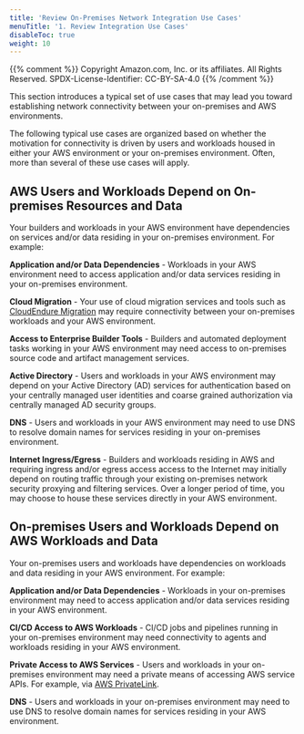 ```yaml
---
title: 'Review On-Premises Network Integration Use Cases'
menuTitle: '1. Review Integration Use Cases'
disableToc: true
weight: 10
---
```


{{% comment %}}
Copyright Amazon.com, Inc. or its affiliates. All Rights Reserved.
SPDX-License-Identifier: CC-BY-SA-4.0
{{% /comment %}}

This section introduces a typical set of use cases that may lead you toward establishing network connectivity between your on-premises and AWS environments.

The following typical use cases are organized based on whether the motivation for connectivity is driven by users and workloads housed in either your AWS environment or your on-premises environment.  Often, more than several of these use cases will apply.

## AWS Users and Workloads Depend on On-premises Resources and Data

Your builders and workloads in your AWS environment have dependencies on services and/or data residing in your on-premises environment. For example:

**Application and/or Data Dependencies** - Workloads in your AWS environment need to access application and/or data services residing in your on-premises environment.

**Cloud Migration** - Your use of cloud migration services and tools such as [CloudEndure Migration](https://aws.amazon.com/cloudendure-migration/) may require connectivity between your on-premises workloads and your AWS environment.

**Access to Enterprise Builder Tools** - Builders and automated deployment tasks working in your AWS environment may need access to on-premises source code and artifact management services.

**Active Directory** - Users and workloads in your AWS environment may depend on your Active Directory (AD) services for authentication based on your centrally managed user identities and coarse grained authorization via centrally managed AD security groups.

**DNS** - Users and workloads in your AWS environment may need to use DNS to resolve domain names for services residing in your on-premises environment.

**Internet Ingress/Egress** - Builders and workloads residing in AWS and requiring ingress and/or egress access access to the Internet may initially depend on routing traffic through your existing on-premises network security proxying and filtering services.  Over a longer period of time, you may choose to house these services directly in your AWS environment.

## On-premises Users and Workloads Depend on AWS Workloads and Data

Your on-premises users and workloads have dependencies on workloads and data residing in your AWS environment. For example:

**Application and/or Data Dependencies** - Workloads in your on-premises environment may need to access application and/or data services residing in your AWS environment.

**CI/CD Access to AWS Workloads** - CI/CD jobs and pipelines running in your on-premises environment may need connectivity to agents and workloads residing in your AWS environment.

**Private Access to AWS Services** - Users and workloads in your on-premises environment may need a private means of accessing AWS service APIs. For example, via  [AWS PrivateLink](https://aws.amazon.com/privatelink/).

**DNS** - Users and workloads in your on-premises environment may need to use DNS to resolve domain names for services residing in your AWS environment.
